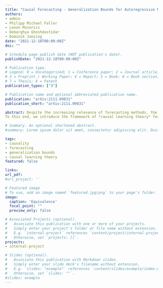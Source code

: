 ```yaml
---
title: "Causal Forecasting - Generalization Bounds for Autoregressive Models"
authors:
- admin
- Philipp Michael Faller
- Lenon Minorics
- Debarghya Ghoshdastidar
- Dominik Janzing
date: "2021-12-18T00:00:00Z"
doi: ""

# Schedule page publish date (NOT publication's date).
publishDate: "2021-12-18T00:00:00Z"

# Publication type.
# Legend: 0 = Uncategorized; 1 = Conference paper; 2 = Journal article;
# 3 = Preprint / Working Paper; 4 = Report; 5 = Book; 6 = Book section;
# 7 = Thesis; 8 = Patent
publication_types: ["3"]

# Publication name and optional abbreviated publication name.
publication: "arXiv:2111.09831"
publication_short: "arXiv:2111.09831"

abstract: Despite the increasing relevance of forecasting methods, the causal implications of these algorithms remain largely unexplored. This is concerning considering that, even under simplifying assumptions such as causal sufficiency, the statistical risk of a model can differ significantly from its *causal risk*. Here, we study the problem of *causal generalization* -- generalizing from the observational to interventional distributions -- in forecasting. Our goal is to find answers to the question - How does the efficacy of an autoregressive (VAR) model in predicting statistical associations compare with its ability to predict under interventions?
To this end, we introduce the framework of *causal learning theory* for forecasting. Using this framework, we obtain a characterization of the difference between statistical and causal risks, which helps identify sources of divergence between them. Under causal sufficiency, the problem of causal generalization amounts to learning under covariate shifts albeit with additional structure (restriction to interventional distributions). This structure allows us to obtain uniform convergence bounds on causal generalizability for the class of VAR models. To the best of our knowledge, this is the first work that provides theoretical guarantees for causal generalization in the time-series setting.

# Summary. An optional shortened abstract.
#summary: Lorem ipsum dolor sit amet, consectetur adipiscing elit. Duis posuere tellus ac convallis placerat. Proin tincidunt magna sed ex sollicitudin condimentum.

tags:
- causality
- forecasting
- generalization bounds
- causal learning theory
featured: false

links:
url_pdf:
#url_project: ''

# Featured image
# To use, add an image named `featured.jpg/png` to your page's folder.
image:
  caption: 'Equivalence'
  focal_point: ""
  preview_only: false

# Associated Projects (optional).
#   Associate this publication with one or more of your projects.
#   Simply enter your project's folder or file name without extension.
#   E.g. `internal-project` references `content/project/internal-project/index.md`.
#   Otherwise, set `projects: []`.
projects:
- internal-project

# Slides (optional).
#   Associate this publication with Markdown slides.
#   Simply enter your slide deck's filename without extension.
#   E.g. `slides: "example"` references `content/slides/example/index.md`.
#   Otherwise, set `slides: ""`.
#slides: example
---
```

